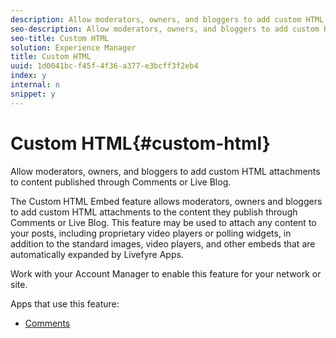 ```yaml
---
description: Allow moderators, owners, and bloggers to add custom HTML attachments to content published through Comments or Live Blog.
seo-description: Allow moderators, owners, and bloggers to add custom HTML attachments to content published through Comments or Live Blog.
seo-title: Custom HTML
solution: Experience Manager
title: Custom HTML
uuid: 1d0041bc-f45f-4f36-a377-e3bcff3f2eb4
index: y
internal: n
snippet: y
---
```


# Custom HTML{#custom-html}

Allow moderators, owners, and bloggers to add custom HTML attachments to content published through Comments or Live Blog.

The Custom HTML Embed feature allows moderators, owners and bloggers to add custom HTML attachments to the content they publish through Comments or Live Blog. This feature may be used to attach any content to your posts, including proprietary video players or polling widgets, in addition to the standard images, video players, and other embeds that are automatically expanded by Livefyre Apps.

Work with your Account Manager to enable this feature for your network or site.

Apps that use this feature:

* [Comments](/help/using/c-about-apps/c-comments/c-comments.md)

